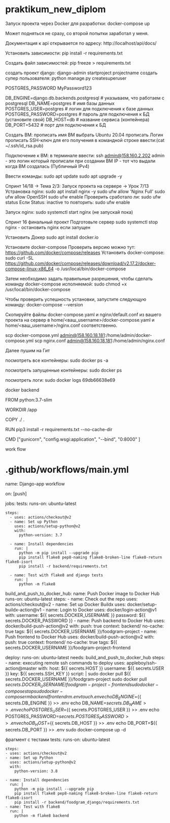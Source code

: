# praktikum_new_diplom
Запуск проекта через Docker для разработки:
docker-compose up

Может подняться не сразу, со второй попытки заработал у меня. 

Документация к api открывается по адресу: http://localhost/api/docs/


Установить зависимости:
pip install -r requirements.txt 

Создать файл зависимостей:
pip freeze > requirements.txt

создать проект django:
django-admin startproject projectname
создать супер пользователя:
python manage.py createsuperuser

POSTGRES_PASSWORD MyPassword123

DB_ENGINE=django.db.backends.postgresql # указываем, что работаем с postgresql
DB_NAME=postgres # имя базы данных
POSTGRES_USER=postgres # логин для подключения к базе данных
POSTGRES_PASSWORD=postgres # пароль для подключения к БД (установите свой)
DB_HOST=db # название сервиса (контейнера)
DB_PORT=5432 # порт для подключения к БД 


Создать ВМ:
прописать имя ВМ
выбрать Ubuntu 20.04
прописать Логин
прописать SSH-ключ  для его получения 
в командной строке ввести:(cat ~/.ssh/id_rsa.pub)

Подключение к ВМ:
в терминале ввести:  ssh admin@158.160.2.202
admin - это логин который прописали при создании ВМ
IP - тот что выдали когда ВМ создалась (Публичный IPv4)

Ввести команды:
sudo apt update
sudo apt upgrade -y

Спринт 14/18 → Тема 2/3: Запуск проекта на сервере → Урок 7/13
Устрановка nginx:
sudo apt install nginx -y 
sudo ufw allow 'Nginx Full'
sudo ufw allow OpenSSH
sudo ufw enable
Проверить сработало ли:
sudo ufw status
Если Status: inactive то повторить: sudo ufw enable

Запуск nginx:
sudo systemctl start nginx (не запускай пока)


Спринт 16 финальный проект Подготовьте сервер
sudo systemctl stop nginx - остановить nginx если запущен


Установить Докер
sudo apt install docker.io 

Установите docker-compose
Проверить версию можно тут:
https://github.com/docker/compose/releases
Установить docker-compose:
sudo curl -SL https://github.com/docker/compose/releases/download/v2.17.2/docker-compose-linux-x86_64 -o /usr/local/bin/docker-compose

Затем необходимо задать правильные разрешения, чтобы сделать команду docker-compose исполняемой:
sudo chmod +x /usr/local/bin/docker-compose

Чтобы проверить успешность установки, запустите следующую команду:
docker-compose --version

Скопируйте файлы docker-compose.yaml и nginx/default.conf
из вашего проекта на сервер в home/<ваш_username>/docker-compose.yaml 
и home/<ваш_username>/nginx.conf соответственно.

scp docker-compose.yml admin@158.160.18.181:/home/admin/docker-compose.yml
scp nginx.conf admin@158.160.18.181:/home/admin/nginx.conf

Далее пушим на Гит

посмотреть все контейнеры:
sudo docker ps -a

посмотреть запущенные контейнеры:
sudo docker ps


посмотреть логи:
sudo docker logs 69db66638e69


docker backend

FROM python:3.7-slim

WORKDIR /app

COPY ./ .

RUN pip3 install -r requirements.txt --no-cache-dir

CMD ["gunicorn", "config.wsgi:application", "--bind", "0:8000" ]


work flow

# .github/workflows/**main.yml**
name: Django-app workflow

on: [push]

jobs:
  tests:
    runs-on: ubuntu-latest

    steps:
      - uses: actions/checkout@v2
      - name: Set up Python
        uses: actions/setup-python@v2
        with:
          python-version: 3.7

      - name: Install dependencies
        run: |
          python -m pip install --upgrade pip 
          pip install flake8 pep8-naming flake8-broken-line flake8-return flake8-isort
          pip install -r backend/requirements.txt 

      - name: Test with flake8 and django tests
        run: |
          python -m flake8

  build_and_push_to_docker_hub:
    name: Push Docker image to Docker Hub
    runs-on: ubuntu-latest
    steps:
      - name: Check out the repo
        uses: actions/checkout@v2
      - name: Set up Docker Buildx
        uses: docker/setup-buildx-action@v1
      - name: Login to Docker
        uses: docker/login-action@v1
        with:
          username: ${{ secrets.DOCKER_USERNAME }}
          password: ${{ secrets.DOCKER_PASSWORD }}
      - name: Push backend to Docker Hub
        uses: docker/build-push-action@v2
        with:
          push: true
          context: backend/
          no-cache: true
          tags: ${{ secrets.DOCKER_USERNAME }}/foodgram-project
      - name: Push frontend to Docker Hub
        uses: docker/build-push-action@v2
        with:
          push: true
          context: frontend/
          no-cache: true
          tags: ${{ secrets.DOCKER_USERNAME }}/foodgram-project-frontend

  deploy:
    runs-on: ubuntu-latest
    needs: build_and_push_to_docker_hub
    steps:
      - name: executing remote ssh commands to deploy
        uses: appleboy/ssh-action@master
        with:
          host: ${{ secrets.HOST }}
          username: ${{ secrets.USER }}
          key: ${{ secrets.SSH_KEY }}
          script: |
            sudo docker pull ${{ secrets.DOCKER_USERNAME }}/foodgram-project
            sudo docker pull ${{ secrets.DOCKER_USERNAME }}/foodgram-project-frontend
            sudo docker-compose stop
            sudo docker-compose rm backend frontend
            rm .env
            touch .env
            echo DB_ENGINE=${{ secrets.DB_ENGINE }} >> .env
            echo DB_NAME=${{ secrets.DB_NAME }} >> .env
            echo POSTGRES_USER=${{ secrets.POSTGRES_USER }} >> .env
            echo POSTGRES_PASSWORD=${{ secrets.POSTGRES_PASSWORD }} >> .env
            echo DB_HOST=${{ secrets.DB_HOST }} >> .env
            echo DB_PORT=${{ secrets.DB_PORT }} >> .env
            sudo docker-compose up -d
  

фрагмент с тестами
  tests:
    runs-on: ubuntu-latest

    steps:
    - uses: actions/checkout@v2
    - name: Set up Python
      uses: actions/setup-python@v2
      with:
        python-version: 3.8

    - name: Install dependencies
      run: |
        python -m pip install --upgrade pip
        pip install flake8 pep8-naming flake8-broken-line flake8-return flake8-isort
        pip install -r backend/foodgram_django/requirements.txt
    - name: Test with flake8
      run: |
        python -m flake8 backend
